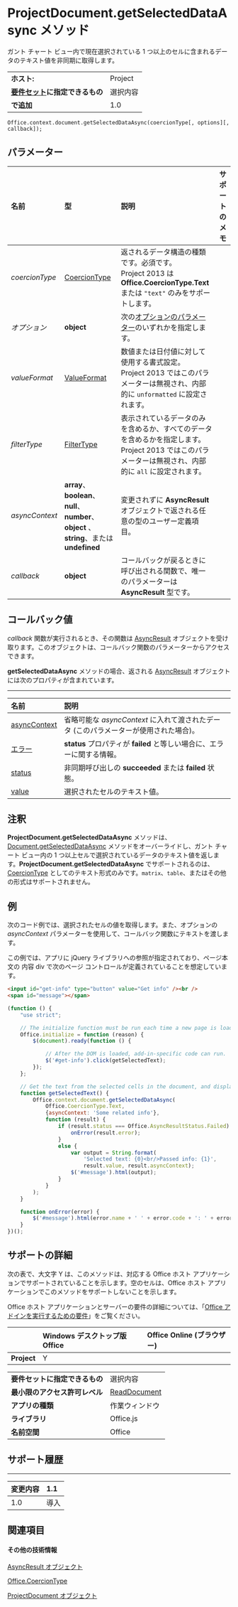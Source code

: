 
# ProjectDocument.getSelectedDataAsync メソッド
ガント チャート ビュー内で現在選択されている 1 つ以上のセルに含まれるデータのテキスト値を非同期に取得します。

|||
|:-----|:-----|
|**ホスト:**|Project|
|**[要件セット](../../docs/overview/specify-office-hosts-and-api-requirements.md)に指定できるもの**|選択内容|
|**で追加**|1.0|

```
Office.context.document.getSelectedDataAsync(coercionType[, options][, callback]);
```


## パラメーター



|**名前**|**型**|**説明**|**サポートのメモ**|
|:-----|:-----|:-----|:-----|
| _coercionType_|[CoercionType](../../reference/shared/coerciontype-enumeration.md)|返されるデータ構造の種類です。必須です。<br/>Project 2013 は **Office.CoercionType.Text** または `"text"` のみをサポートします。||
| _オプション_|**object**|次の[オプションのパラメーター](../../docs/develop/asynchronous-programming-in-office-add-ins.md#passing-optional-parameters-to-asynchronous-methods)のいずれかを指定します。||
| _valueFormat_|[ValueFormat](../../reference/shared/valueformat-enumeration.md)|数値または日付値に対して使用する書式設定。<br/>Project 2013 ではこのパラメーターは無視され、内部的に `unformatted` に設定されます。||
| _filterType_|[FilterType](../../reference/shared/filtertype-enumeration.md)|表示されているデータのみを含めるか、すべてのデータを含めるかを指定します。 <br/>Project 2013 ではこのパラメーターは無視され、内部的に `all` に設定されます。||
| _asyncContext_|**array**、 **boolean**、 **null**、 **number**、 **object** 、 **string**、または  **undefined**|変更されずに  **AsyncResult** オブジェクトで返される任意の型のユーザー定義項目。||
| _callback_|**object**|コールバックが戻るときに呼び出される関数で、唯一のパラメーターは  **AsyncResult** 型です。||

## コールバック値

_callback_ 関数が実行されるとき、その関数は [AsyncResult](../../reference/shared/asyncresult.md) オブジェクトを受け取ります。このオブジェクトは、コールバック関数のパラメーターからアクセスできます。

**getSelectedDataAsync** メソッドの場合、返される [AsyncResult](../../reference/shared/asyncresult.md) オブジェクトには次のプロパティが含まれています。


****


|**名前**|**説明**|
|:-----|:-----|
|[asyncContext](../../reference/shared/asyncresult.asynccontext.md)|省略可能な  _asyncContext_ に入れて渡されたデータ (このパラメーターが使用された場合)。|
|[エラー](../../reference/shared/asyncresult.error.md)|**status** プロパティが **failed** と等しい場合に、エラーに関する情報。|
|[status](../../reference/shared/asyncresult.status.md)|非同期呼び出しの  **succeeded** または **failed** 状態。|
|[value](../../reference/shared/asyncresult.value.md)|選択されたセルのテキスト値。|

## 注釈

**ProjectDocument.getSelectedDataAsync** メソッドは、[Document.getSelectedDataAsync](../../reference/shared/document.getselecteddataasync.md) メソッドをオーバーライドし、ガント チャート ビュー内の 1 つ以上セルで選択されているデータのテキスト値を返します。**ProjectDocument.getSelectedDataAsync** でサポートされるのは、[CoercionType](../../reference/shared/coerciontype-enumeration.md) としてのテキスト形式のみです。`matrix`、`table`、またはその他の形式はサポートされません。


## 例

次のコード例では、選択されたセルの値を取得します。また、オプションの  _asyncContext_ パラメーターを使用して、コールバック関数にテキストを渡します。

この例では、アプリに jQuery ライブラリへの参照が指定されており、ページ本文の 内容 div で次のページ コントロールが定義されていることを想定しています。




```HTML
<input id="get-info" type="button" value="Get info" /><br />
<span id="message"></span>
```




```js
(function () {
    "use strict";

    // The initialize function must be run each time a new page is loaded.
    Office.initialize = function (reason) {
        $(document).ready(function () {

            // After the DOM is loaded, add-in-specific code can run.
            $('#get-info').click(getSelectedText);
        });
    };

    // Get the text from the selected cells in the document, and display it in the add-in.
    function getSelectedText() {
        Office.context.document.getSelectedDataAsync(
            Office.CoercionType.Text,
            {asyncContext: 'Some related info'},
            function (result) {
                if (result.status === Office.AsyncResultStatus.Failed) {
                    onError(result.error);
                }
                else {
                    var output = String.format(
                        'Selected text: {0}<br/>Passed info: {1}',
                        result.value, result.asyncContext);
                    $('#message').html(output);
                }
            }
        );
    }

    function onError(error) {
        $('#message').html(error.name + ' ' + error.code + ': ' + error.message);
    }
})();
```


## サポートの詳細


次の表で、大文字 Y は、このメソッドは、対応する Office ホスト アプリケーションでサポートされていることを示します。空のセルは、Office ホスト アプリケーションでこのメソッドをサポートしないことを示します。

Office ホスト アプリケーションとサーバーの要件の詳細については、「[Office アドインを実行するための要件](../../docs/overview/requirements-for-running-office-add-ins.md)」をご覧ください。


||**Windows デスクトップ版 Office**|**Office Online (ブラウザー)**|
|:-----|:-----|:-----|
|**Project**|Y||

|||
|:-----|:-----|
|**要件セットに指定できるもの**|選択内容|
|**最小限のアクセス許可レベル**|[ReadDocument](../../docs/develop/requesting-permissions-for-api-use-in-content-and-task-pane-add-ins.md)|
|**アプリの種類**|作業ウィンドウ|
|**ライブラリ**|Office.js|
|**名前空間**|Office|

## サポート履歴



****


|**変更内容**|**1.1**|
|:-----|:-----|
|1.0|導入|

## 関連項目



#### その他の技術情報


[AsyncResult オブジェクト](../../reference/shared/asyncresult.md)

[Office.CoercionType](../../reference/shared/coerciontype-enumeration.md)

[ProjectDocument オブジェクト](../../reference/shared/projectdocument.projectdocument.md)
